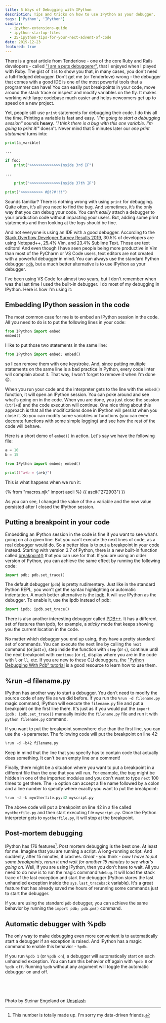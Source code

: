 ```yaml
---
title: 5 Ways of Debugging with IPython
description: Tips and tricks on how to use IPython as your debugger.
tags: ['Python', 'IPython']
similar:
  - ipython-extensions-guide
  - ipython-startup-files
  - 25-ipython-tips-for-your-next-advent-of-code
date: 2019-12-23
featured: true
---
```


<!-- TODO: Updates
* Mention that debuggers can be ran as standard Python modules: python -m pdb filename.py
 -->
There is a great article from Tenderlove - one of the core Ruby and Rails developers - called ["I am a puts debuggerer"](https://tenderlovemaking.com/2016/02/05/i-am-a-puts-debuggerer.html), that I enjoyed when I played with Ruby. The gist of it is to show you that, in many cases, you don't need a full-fledged debugger. Don't get me (or Tenderlove) wrong - the debugger that comes with a good IDE is one of the most powerful tools that a programmer can have! You can easily put breakpoints in your code, move around the stack trace or inspect and modify variables on the fly. It makes working with large codebase much easier and helps newcomers get up to speed on a new project.

Yet, people still use `print` statements for debugging their code. I do this all the time. Printing a variable is fast and easy. *"I'm going to start a debugging session"* sounds **heavy**. *"I think there is a bug with this one variable. I'm going to print it!"* doesn't. Never mind that 5 minutes later our *one print statement* turns into:

```python
print(a_varible)

...

if foo:
    print(">>>>>>>>>>>>>>Inside 3rd IF")

...

    print(">>>>>>>>>>>>>>Inside 37th IF")

print(">>>>>>>>>> #@!?#!!!")
```

Sounds familiar? There is nothing wrong with using `print` for debugging. Quite often, it’s all you need to find the bug. And sometimes, it’s the only way that you can debug your code. You can't *easily* attach a debugger to your production code without impacting your users. But, adding some print statements and then looking at the logs should be fine.

And not everyone is using an IDE with a good debugger. According to the [Stack Overflow Developer Survey Results 2019](https://insights.stackoverflow.com/survey/2019#development-environments-and-tools), 30.5% of developers are using Notepad++, 25.4% Vim, and 23.4% Sublime Text. Those are text editors! And even though I have seen people being more productive in Vim than most of the PyCharm or VS Code users, text editors are not created with a powerful debugger in mind. You can always use the standard Python debugger [`pdb`](https://docs.python.org/3/library/pdb.html), but a much better alternative is to use IPython as your debugger.

I've been using VS Code for almost two years, but I don't remember when was the last time I used the built-in debugger. I do most of my debugging in IPython. Here is how I'm using it:

## Embedding IPython session in the code

The most common case for me is to embed an IPython session in the code. All you need to do is to put the following lines in your code:

```python
from IPython import embed
embed()
```

I like to put those two statements in the same line:

```python
from IPython import embed; embed()
```

so I can remove them with one keystroke. And, since putting multiple statements on the same line is a bad practice in Python, every code linter will complain about it. That way, I won't forget to remove it when I'm done 😉.

When you run your code and the interpreter gets to the line with the `embed()` function, it will open an IPython session. You can poke around and see what's going on in the code. When you are done, you just close the session (`Ctrl+d`) and the code execution will continue. One nice thing about this approach is that all the modifications done in IPython will persist when you close it. So you can modify some variables or functions (you can even decorate functions with some simple logging) and see how the rest of the code will behave.

Here is a short demo of `embed()` in action. Let's say we have the following file:

```python
a = 10
b = 15

from IPython import embed; embed()

print(f"a+b = {a+b}")
```

This is what happens when we run it:

{% from "macros.njk" import ascii %}
{{ ascii("272903") }}

As you can see, I changed the value of the `a` variable and the new value persisted after I closed the IPython session.

## Putting a breakpoint in your code

Embedding an IPython session in the code is fine if you want to see what's going on at a given line. But you can't execute the next lines of code, as a real debugger would do. So a better idea is to put a breakpoint in your code instead. Starting with version 3.7 of Python, there is a new built-in function called [breakpoint()](https://www.python.org/dev/peps/pep-0553/) that you can use for that. If you are using an older version of Python, you can achieve the same effect by running the following code:

```python
import pdb; pdb.set_trace()
```

The default debugger (`pdb`) is pretty rudimentary. Just like in the standard Python REPL, you won't get the syntax highlighting or automatic indentation. A much better alternative is the [ipdb](https://pypi.org/project/ipdb/). It will use IPython as the debugger. To enable it, use the **i**pdb instead of pdb:

```python
import ipdb; ipdb.set_trace()
```

There is also another interesting debugger called [PDB++](https://pypi.org/project/pdbpp/). It has a different set of features than ipdb, for example, a *sticky* mode that keeps showing you the current location in the code.

No matter which debugger you end up using, they have a pretty standard set of commands. You can execute the next line by calling the `next` command (or just `n`), step inside the function with `step` (or `s`), continue until the next breakpoint with `continue` (or `c`), display where you are in the code with `l` or `ll`, etc. If you are new to these CLI debuggers, the ["Python Debugging With Pdb" tutorial](https://realpython.com/python-debugging-pdb/) is a good resource to learn how to use them.

## %run -d filename.py

IPython has another way to start a debugger. You don't need to modify the source code of any file as we did before. If you run the `%run -d filename.py` magic command, IPython will execute the `filename.py` file and put a breakpoint on the first line there. It's just as if you would put the `import ipdb; ipdb.set_trace()` manually inside the `filename.py` file and run it with `python filename.py` command.

If you want to put the breakpoint somewhere else than the first line, you can use the `-b` parameter. The following code will put the breakpoint on line 42:

```python
%run -d -b42 filename.py
```

Keep in mind that the line that you specify has to contain code that actually does something. It can't be an empty line or a comment!

Finally, there might be a situation where you want to put a breakpoint in a different file than the one that you will run. For example, the bug might be hidden in one of the imported modules and you don't want to type `next` 100 times to get there. The `-b` option can accept a file name followed by a colon and a line number to specify where exactly you want to put the breakpoint:

```python
%run -d -b myotherfile.py:42 myscript.py
```

The above code will put a breakpoint on line 42 in a file called `myotherfile.py` and then start executing file `myscript.py`. Once the Python interpreter gets to `myotherfile.py`, it will stop at the breakpoint.

## Post-mortem debugging

IPython has 176 features[^1]. Post mortem debugging is the best one. At least for me. Imagine that you are running a script. A long-running script. And suddenly, after 15 minutes, it crashes. *Great* - you think - *now I have to put some breakpoints, rerun it and wait for another 15 minutes to see what's going on.* Well, if you are using IPython, then you don't have to wait. All you need to do now is to run the magic command `%debug`. It will load the stack trace of the last exception and start the debugger (Python stores the last unhandled exception inside the `sys.last_traceback` variable). It's a great feature that has already saved me hours of rerunning some commands just to start the debugger.

If you are using the standard `pdb` debugger, you can achieve the same behavior by running the `import pdb; pdb.pm()` command.

## Automatic debugger with %pdb

The only way to make debugging even more convenient is to automatically start a debugger if an exception is raised. And IPython has a magic command to enable this behavior - `%pdb`.

If you run `%pdb 1` (or `%pdb on`), a debugger will automatically start on each unhandled exception. You can turn this behavior off again with `%pdb 0` or `%pdb off`. Running `%pdb` without any argument will toggle the automatic debugger on and off.

&nbsp;

[^1]: This number is totally made up. I'm sorry my data-driven friends.

&nbsp;

Photo by Steinar Engeland on [Unsplash](https://unsplash.com/photos/drw6RtOKDiA)
